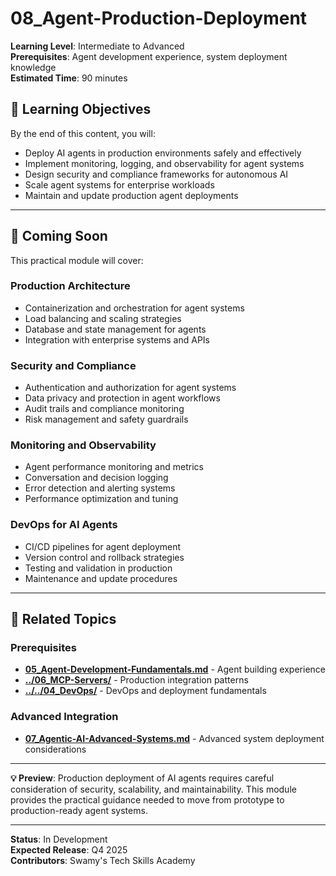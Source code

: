 # 08_Agent-Production-Deployment

**Learning Level**: Intermediate to Advanced  
**Prerequisites**: Agent development experience, system deployment knowledge  
**Estimated Time**: 90 minutes  

## 🎯 Learning Objectives

By the end of this content, you will:

- Deploy AI agents in production environments safely and effectively
- Implement monitoring, logging, and observability for agent systems
- Design security and compliance frameworks for autonomous AI
- Scale agent systems for enterprise workloads
- Maintain and update production agent deployments

---

## 🌟 Coming Soon

This practical module will cover:

### **Production Architecture**

- Containerization and orchestration for agent systems
- Load balancing and scaling strategies
- Database and state management for agents
- Integration with enterprise systems and APIs

### **Security and Compliance**

- Authentication and authorization for agent systems
- Data privacy and protection in agent workflows
- Audit trails and compliance monitoring
- Risk management and safety guardrails

### **Monitoring and Observability**

- Agent performance monitoring and metrics
- Conversation and decision logging
- Error detection and alerting systems
- Performance optimization and tuning

### **DevOps for AI Agents**

- CI/CD pipelines for agent deployment
- Version control and rollback strategies
- Testing and validation in production
- Maintenance and update procedures

---

## 🔗 Related Topics

### **Prerequisites**

- **[05_Agent-Development-Fundamentals.md](05_Agent-Development-Fundamentals.md)** - Agent building experience
- **[../06_MCP-Servers/](../06_MCP-Servers/)** - Production integration patterns
- **[../../04_DevOps/](../../04_DevOps/)** - DevOps and deployment fundamentals

### **Advanced Integration**

- **[07_Agentic-AI-Advanced-Systems.md](07_Agentic-AI-Advanced-Systems.md)** - Advanced system deployment considerations

---

**💡 Preview**: Production deployment of AI agents requires careful consideration of security, scalability, and maintainability. This module provides the practical guidance needed to move from prototype to production-ready agent systems.

---

**Status**: In Development  
**Expected Release**: Q4 2025  
**Contributors**: Swamy's Tech Skills Academy
